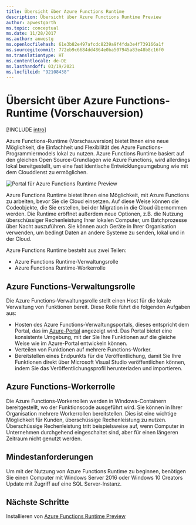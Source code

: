 ```yaml
---
title: Übersicht über Azure Functions Runtime
description: Übersicht über Azure Functions Runtime Preview
author: apwestgarth
ms.topic: conceptual
ms.date: 11/28/2017
ms.author: anwestg
ms.openlocfilehash: 61e3b82e497afcdc8239a9f4fda3e4f739166a1f
ms.sourcegitcommit: 772eb9c6684dd4864e0ba507945a83e48b8c16f0
ms.translationtype: HT
ms.contentlocale: de-DE
ms.lasthandoff: 03/19/2021
ms.locfileid: "92108438"
---
```

# <a name="azure-functions-runtime-overview-preview"></a>Übersicht über Azure Functions-Runtime (Vorschauversion)

[!INCLUDE [intro](../../includes/functions-runtime-preview-note.md)]

Azure Functions-Runtime (Vorschauversion) bietet Ihnen eine neue Möglichkeit, die Einfachheit und Flexibilität des Azure Functions-Programmiermodels lokal zu nutzen. Azure Functions Runtime basiert auf den gleichen Open Source-Grundlagen wie Azure Functions, wird allerdings lokal bereitgestellt, um eine fast identische Entwicklungsumgebung wie mit dem Clouddienst zu ermöglichen.

![Portal für Azure Functions Runtime Preview][1]

Azure Functions Runtime bietet Ihnen eine Möglichkeit, mit Azure Functions zu arbeiten, bevor Sie die Cloud einsetzen. Auf diese Weise können die Codeobjekte, die Sie erstellen, bei der Migration in die Cloud übernommen werden.  Die Runtime eröffnet außerdem neue Optionen, z.B. die Nutzung überschüssiger Rechenleistung Ihrer lokalen Computer, um Batchprozesse über Nacht auszuführen. Sie können auch Geräte in Ihrer Organisation verwenden, um bedingt Daten an andere Systeme zu senden, lokal und in der Cloud.

Azure Functions Runtime besteht aus zwei Teilen:

* Azure Functions Runtime-Verwaltungsrolle
* Azure Functions Runtime-Workerrolle

## <a name="azure-functions-management-role"></a>Azure Functions-Verwaltungsrolle

Die Azure Functions-Verwaltungsrolle stellt einen Host für die lokale Verwaltung von Funktionen bereit. Diese Rolle führt die folgenden Aufgaben aus:

* Hosten des Azure Functions-Verwaltungsportals, dieses entspricht dem Portal, das im [Azure-Portal](https://portal.azure.com) angezeigt wird. Das Portal bietet eine konsistente Umgebung, mit der Sie Ihre Funktionen auf die gleiche Weise wie im Azure-Portal entwickeln können.
* Verteilen von Funktionen auf mehrere Functions-Worker.
* Bereitstellen eines Endpunkts für die Veröffentlichung, damit Sie Ihre Funktionen direkt über Microsoft Visual Studio veröffentlichen können, indem Sie das Veröffentlichungsprofil herunterladen und importieren.

## <a name="azure-functions-worker-role"></a>Azure Functions-Workerrolle

Die Azure Functions-Workerrollen werden in Windows-Containern bereitgestellt, wo der Funktionscode ausgeführt wird.  Sie können in Ihrer Organisation mehrere Workerrollen bereitstellen. Dies ist eine wichtige Möglichkeit für Kunden, überschüssige Rechenleistung zu nutzen.  Überschüssige Rechenleistung tritt beispielsweise auf, wenn Computer in Unternehmen durchgehend eingeschaltet sind, aber für einen längeren Zeitraum nicht genutzt werden.

## <a name="minimum-requirements"></a>Mindestanforderungen

Um mit der Nutzung von Azure Functions Runtime zu beginnen, benötigen Sie einen Computer mit Windows Server 2016 oder Windows 10 Creators Update mit Zugriff auf eine SQL Server-Instanz.

## <a name="next-steps"></a>Nächste Schritte

Installieren von [Azure Functions Runtime Preview](./functions-runtime-install.md)

<!--Image references-->
[1]: ./media/functions-runtime-overview/AzureFunctionsRuntime_Portal.png